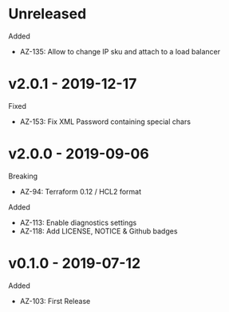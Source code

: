 # Unreleased

Added
  * AZ-135: Allow to change IP sku and attach to a load balancer

# v2.0.1 - 2019-12-17

Fixed
  * AZ-153: Fix XML Password containing special chars

# v2.0.0 - 2019-09-06

Breaking
  * AZ-94: Terraform 0.12 / HCL2 format
  
Added
  * AZ-113: Enable diagnostics settings 
  * AZ-118: Add LICENSE, NOTICE & Github badges

# v0.1.0 - 2019-07-12

Added
  * AZ-103: First Release
